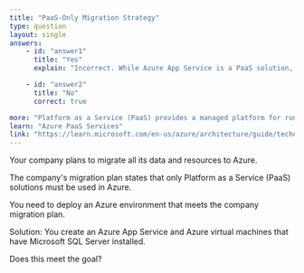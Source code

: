 ```yaml
---
title: "PaaS-Only Migration Strategy"
type: question
layout: single
answers:
    - id: "answer1"
      title: "Yes"
      explain: "Incorrect. While Azure App Service is a PaaS solution, virtual machines with SQL Server installed are considered IaaS (Infrastructure as a Service). To meet the PaaS-only requirement, you should use Azure SQL Database instead of SQL Server on VMs."

    - id: "answer2"
      title: "No"
      correct: true

more: "Platform as a Service (PaaS) provides a managed platform for running applications without managing the underlying infrastructure. Azure App Service is PaaS, but VMs are IaaS. For a PaaS database solution, use Azure SQL Database or other managed database services."
learn: "Azure PaaS Services"
link: "https://learn.microsoft.com/en-us/azure/architecture/guide/technology-choices/compute-decision-tree"
---
```


Your company plans to migrate all its data and resources to Azure.

The company's migration plan states that only Platform as a Service (PaaS) solutions must be used in Azure.

You need to deploy an Azure environment that meets the company migration plan.

Solution: You create an Azure App Service and Azure virtual machines that have Microsoft SQL Server installed.

Does this meet the goal?